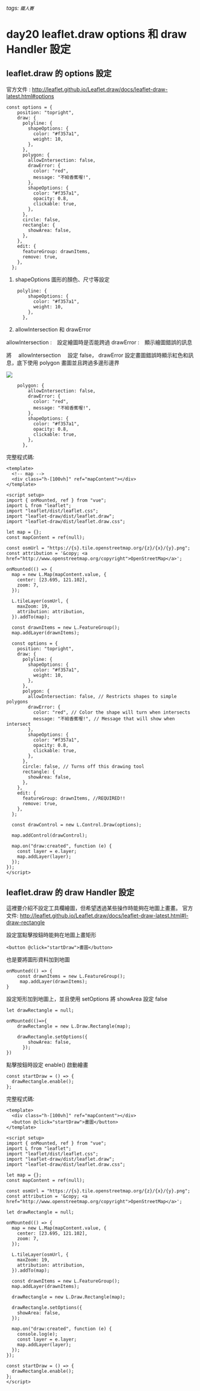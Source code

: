 ###### tags: `鐵人賽`

# day20 leaflet.draw options 和 draw Handler 設定

## leaflet.draw 的 options 設定

官方文件 :
http://leaflet.github.io/Leaflet.draw/docs/leaflet-draw-latest.html#options

```javascript!
const options = {
    position: "topright",
    draw: {
      polyline: {
        shapeOptions: {
          color: "#f357a1",
          weight: 10,
        },
      },
      polygon: {
        allowIntersection: false,
        drawError: {
          color: "red",
          message: "不給香蕉喔!",
        },
        shapeOptions: {
          color: "#f357a1",
          opacity: 0.8,
          clickable: true,
        },
      },
      circle: false,
      rectangle: {
        showArea: false,
      },
    },
    edit: {
      featureGroup: drawnItems,
      remove: true,
    },
  };

```

1. shapeOptions
   圖形的顏色、尺寸等設定

```javascript!
    polyline: {
        shapeOptions: {
          color: "#f357a1",
          weight: 10,
        },
      },
```

2. allowIntersection 和 drawError

allowIntersection :　設定繪圖時是否能跨過
drawError :　顯示繪圖錯誤的訊息

將　 allowIntersection 　設定 false， drawError 設定畫圖錯誤時顯示紅色和訊息，底下使用 polygon 畫圖並且跨過多邊形邊界

![](https://i.imgur.com/Mszagef.png)

```javascript!
    polygon: {
        allowIntersection: false,
        drawError: {
          color: "red",
          message: "不給香蕉喔!",
        },
        shapeOptions: {
          color: "#f357a1",
          opacity: 0.8,
          clickable: true,
        },
      },
```

完整程式碼:

```javascript!
<template>
  <!-- map -->
  <div class="h-[100vh]" ref="mapContent"></div>
</template>

<script setup>
import { onMounted, ref } from "vue";
import L from "leaflet";
import "leaflet/dist/leaflet.css";
import "leaflet-draw/dist/leaflet.draw";
import "leaflet-draw/dist/leaflet.draw.css";

let map = {};
const mapContent = ref(null);

const osmUrl = "https://{s}.tile.openstreetmap.org/{z}/{x}/{y}.png";
const attribution = '&copy; <a href="http://www.openstreetmap.org/copyright">OpenStreetMap</a>';

onMounted(() => {
  map = new L.Map(mapContent.value, {
    center: [23.695, 121.102],
    zoom: 7,
  });

  L.tileLayer(osmUrl, {
    maxZoom: 19,
    attribution: attribution,
  }).addTo(map);

  const drawnItems = new L.FeatureGroup();
  map.addLayer(drawnItems);

  const options = {
    position: "topright",
    draw: {
      polyline: {
        shapeOptions: {
          color: "#f357a1",
          weight: 10,
        },
      },
      polygon: {
        allowIntersection: false, // Restricts shapes to simple polygons
        drawError: {
          color: "red", // Color the shape will turn when intersects
          message: "不給香蕉喔!", // Message that will show when intersect
        },
        shapeOptions: {
          color: "#f357a1",
          opacity: 0.8,
          clickable: true,
        },
      },
      circle: false, // Turns off this drawing tool
      rectangle: {
        showArea: false,
      },
    },
    edit: {
      featureGroup: drawnItems, //REQUIRED!!
      remove: true,
    },
  };

  const drawControl = new L.Control.Draw(options);

  map.addControl(drawControl);

  map.on("draw:created", function (e) {
    const layer = e.layer;
    map.addLayer(layer);
  });
});
</script>
```

## leaflet.draw 的 draw Handler 設定

這裡要介紹不設定工具欄繪圖，但希望透過某些操作時能夠在地圖上畫畫。
官方文件:
http://leaflet.github.io/Leaflet.draw/docs/leaflet-draw-latest.html#l-draw-rectangle

設定當點擊按鈕時能夠在地圖上畫矩形

```javascript!
<button @click="startDraw">畫圖</button>
```

也是要將圖形資料加到地圖

```javascript!
onMounted(() => {
    const drawnItems = new L.FeatureGroup();
     map.addLayer(drawnItems);
}
```

設定矩形加到地圖上，並且使用 setOptions 將 showArea 設定 false

```javascript!
let drawRectangle = null;

onMounted(()=>{
    drawRectangle = new L.Draw.Rectangle(map);

    drawRectangle.setOptions({
        showArea: false,
      });
})

```

點擊按鈕時設定 enable() 啟動繪畫

```javascript!
const startDraw = () => {
  drawRectangle.enable();
};
```

完整程式碼:

```javascript!
<template>
  <div class="h-[100vh]" ref="mapContent"></div>
  <button @click="startDraw">畫圖</button>
</template>

<script setup>
import { onMounted, ref } from "vue";
import L from "leaflet";
import "leaflet/dist/leaflet.css";
import "leaflet-draw/dist/leaflet.draw";
import "leaflet-draw/dist/leaflet.draw.css";

let map = {};
const mapContent = ref(null);

const osmUrl = "https://{s}.tile.openstreetmap.org/{z}/{x}/{y}.png";
const attribution = '&copy; <a href="http://www.openstreetmap.org/copyright">OpenStreetMap</a>';

let drawRectangle = null;

onMounted(() => {
  map = new L.Map(mapContent.value, {
    center: [23.695, 121.102],
    zoom: 7,
  });

  L.tileLayer(osmUrl, {
    maxZoom: 19,
    attribution: attribution,
  }).addTo(map);

  const drawnItems = new L.FeatureGroup();
  map.addLayer(drawnItems);

  drawRectangle = new L.Draw.Rectangle(map);

  drawRectangle.setOptions({
    showArea: false,
  });

  map.on("draw:created", function (e) {
    console.log(e);
    const layer = e.layer;
    map.addLayer(layer);
  });
});

const startDraw = () => {
  drawRectangle.enable();
};
</script>
```
